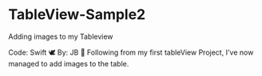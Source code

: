 # TableView-Sample2
Adding images to my Tableview

Code: Swift 🕊 By: JB 🤪
Following from my first tableView Project, I've now managed to add images to the table. 
